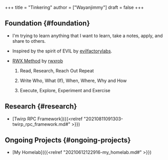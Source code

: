 +++
title = "Tinkering"
author = ["Wayanjimmy"]
draft = false
+++

## Foundation {#foundation}

-   I'm trying to learn anything that I want to learn, take a notes, apply, and share to others.

-   Inspired by the spirit of EVIL by [evilfactorylabs](https://www.evilfactorylabs.org/root/merangkul-dan-berkolaborasi-3mbb).

-   [RWX Method](https://github.com/rwxrob/boost/tree/old-20210722#-day-2-the-scientific-method-our-greatest-learning-tool) by [rwxrob](https://github.com/rwxrob)
    1.  Read, Research, Reach Out Repeat

    2.  Write Who, What (If), When, Where, Why and How

    3.  Execute, Explore, Experiment and Exercise


## Research {#research}

-   [Twirp RPC Framework]({{<relref "20210811091303-twirp_rpc_framework.md#" >}})


## Ongoing Projects {#ongoing-projects}

-   [My Homelab]({{<relref "20210612122916-my_homelab.md#" >}})
